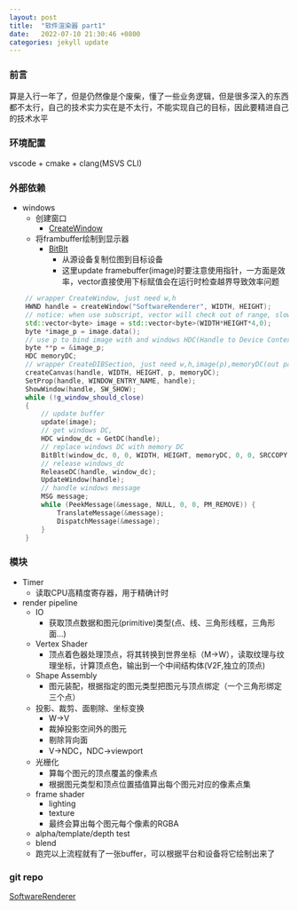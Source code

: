 ```yaml
---
layout: post
title:  "软件渲染器 part1"
date:   2022-07-10 21:30:46 +0800
categories: jekyll update
---
```


### 前言

算是入行一年了，但是仍然像是个废柴，懂了一些业务逻辑，但是很多深入的东西都不太行，自己的技术实力实在是不太行，不能实现自己的目标，因此要精进自己的技术水平

### 环境配置

vscode + cmake + clang(MSVS CLI)

### 外部依赖

- windows
  - 创建窗口
    - [CreateWindow](https://docs.microsoft.com/en-us/previous-versions/windows/embedded/ms908192(v=msdn.10))
  - 将frambuffer绘制到显示器
    - [BitBlt](https://docs.microsoft.com/en-us/windows/win32/api/wingdi/nf-wingdi-bitblt)
      - 从源设备复制位图到目标设备
      - 这里update framebuffer(image)时要注意使用指针，一方面是效率，vector直接使用下标赋值会在运行时检查越界导致效率问题

```	cpp
    // wrapper CreateWindow, just need w,h
    HWND handle = createWindow("SoftwareRenderer", WIDTH, HEIGHT);
    // notice: when use subscript, vector will check out of range, slow, use pointer
    std::vector<byte> image = std::vector<byte>(WIDTH*HEIGHT*4,0);
    byte *image_p = image.data();
    // use p to bind image with and windows HDC(Handle to Device Context)
    byte **p = &image_p;
    HDC memoryDC;
    // wrapper CreateDIBSection, just need w,h,image(p),memoryDC(out param)
    createCanvas(handle, WIDTH, HEIGHT, p, memoryDC);
    SetProp(handle, WINDOW_ENTRY_NAME, handle);
    ShowWindow(handle, SW_SHOW);
    while (!g_window_should_close)
    {
        // update buffer
        update(image);
        // get windows DC, 
        HDC window_dc = GetDC(handle);
        // replace windows DC with memory DC
        BitBlt(window_dc, 0, 0, WIDTH, HEIGHT, memoryDC, 0, 0, SRCCOPY);
        // release windows_dc        
        ReleaseDC(handle, window_dc);
        UpdateWindow(handle);        
        // handle windows message
        MSG message;
        while (PeekMessage(&message, NULL, 0, 0, PM_REMOVE)) {
            TranslateMessage(&message);
            DispatchMessage(&message);
        }
    }
```

### 模块
- Timer
  - 读取CPU高精度寄存器，用于精确计时
- render pipeline
  - IO
    - 获取顶点数据和图元(primitive)类型(点、线、三角形线框，三角形面...)
  - Vertex Shader
    - 顶点着色器处理顶点，将其转换到世界坐标（M->W），读取纹理与纹理坐标，计算顶点色，输出到一个中间结构体(V2F,独立的顶点)
  - Shape Assembly
    -  图元装配，根据指定的图元类型把图元与顶点绑定（一个三角形绑定三个点）
  - 投影、裁剪、面剔除、坐标变换
    - W->V
    - 裁掉投影空间外的图元
    - 剔除背向面
    - V->NDC，NDC->viewport
  - 光栅化
    - 算每个图元的顶点覆盖的像素点
    - 根据图元类型和顶点位置插值算出每个图元对应的像素点集
  - frame shader
    - lighting
    - texture
    - 最终会算出每个图元每个像素的RGBA
  - alpha/template/depth test
  - blend
  - 跑完以上流程就有了一张buffer，可以根据平台和设备将它绘制出来了

### git repo

[SoftwareRenderer](https://github.com/jinyuchencn/SoftwareRenderer)

